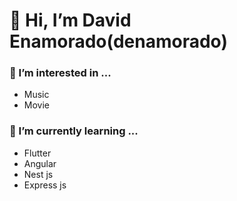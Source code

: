 # 👋 Hi, I’m David Enamorado(denamorado)
### 👀 I’m interested in ...
- Music
- Movie
### 🌱 I’m currently learning ...
- Flutter
- Angular
- Nest js
- Express js


<!---
Turyfay/Turyfay is a ✨ special ✨ repository because its `README.md` (this file) appears on your GitHub profile.
You can click the Preview link to take a look at your changes.
--->
